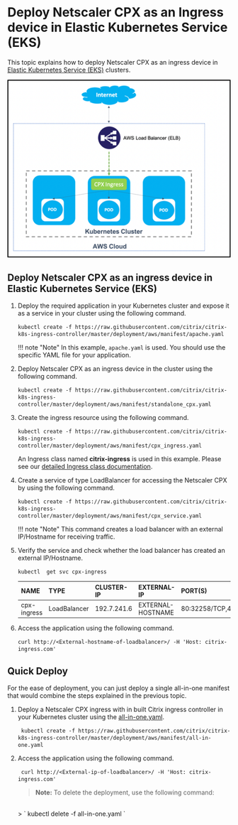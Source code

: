 # Deploy Netscaler CPX as an Ingress device in Elastic Kubernetes Service (EKS)

This topic explains how to deploy Netscaler CPX as an ingress device in [Elastic Kubernetes Service (EKS)](https://aws.amazon.com/eks/) clusters.

![CPX in EKS](https://raw.githubusercontent.com/citrix/citrix-k8s-ingress-controller/master/docs/media/AWS_standalone_cpx.png)

## Deploy Netscaler CPX as an ingress device in Elastic Kubernetes Service (EKS)

1.  Deploy the required application in your Kubernetes cluster and expose it as a service in your cluster using the following command.

        kubectl create -f https://raw.githubusercontent.com/citrix/citrix-k8s-ingress-controller/master/deployment/aws/manifest/apache.yaml
  
    !!! note "Note"
        In this example, ``apache.yaml`` is used. You should use the specific YAML file for your application.

1.  Deploy Netscaler CPX as an ingress device in the cluster using the following command.
	
	
        kubectl create -f https://raw.githubusercontent.com/citrix/citrix-k8s-ingress-controller/master/deployment/aws/manifest/standalone_cpx.yaml

1.  Create the ingress resource using the following command.

        kubectl create -f https://raw.githubusercontent.com/citrix/citrix-k8s-ingress-controller/master/deployment/aws/manifest/cpx_ingress.yaml
        

	An Ingress class named **citrix-ingress** is used in this example. Please see our [detailed Ingress class documentation](https://github.com/netscaler/netscaler-k8s-ingress-controller/blob/master/docs/configure/ingress-classes.md).

1.  Create a service of type LoadBalancer for accessing the Netscaler CPX by using the following command.

        kubectl create -f https://raw.githubusercontent.com/citrix/citrix-k8s-ingress-controller/master/deployment/aws/manifest/cpx_service.yaml

    !!! note "Note"
        This command creates a load balancer with an external IP/Hostname for receiving traffic.

1.  Verify the service and check whether the load balancer has created an external IP/Hostname.

        kubectl  get svc cpx-ingress

    |NAME | TYPE | CLUSTER-IP | EXTERNAL-IP | PORT(S) | AGE |
    | --- | ---| ----| ----| ----| ----|
    |cpx-ingress |LoadBalancer | 192.7.241.6 |  EXTERNAL-HOSTNAME | 80:32258/TCP,443:32084/TCP | 2m|


1.  Access the application using the following command.

        curl http://<External-hostname-of-loadbalancer>/ -H 'Host: citrix-ingress.com'


## Quick Deploy

For the ease of deployment, you can just deploy a single all-in-one manifest that would combine the steps explained in the previous topic.


1. Deploy a Netscaler CPX ingress with in built Citrix ingress controller in your Kubernetes cluster using the [all-in-one.yaml](https://github.com/netscaler/netscaler-k8s-ingress-controller/blob/master/deployment/aws/manifest/all-in-one.yaml).

        kubectl create -f https://raw.githubusercontent.com/citrix/citrix-k8s-ingress-controller/master/deployment/aws/manifest/all-in-one.yaml

2. Access the application using the following command.

        curl http://<External-ip-of-loadbalancer>/ -H 'Host: citrix-ingress.com'

    >**Note:**
    >To delete the deployment, use the following command:
    </br>
    > ` kubectl delete -f all-in-one.yaml `

